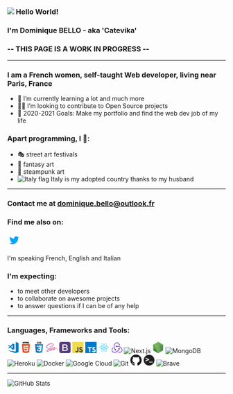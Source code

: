 ### <img src="https://raw.githubusercontent.com/MartinHeinz/MartinHeinz/master/wave.gif" width="30px"> Hello World!

### I'm Dominique BELLO - aka 'Catevika'

### -- THIS PAGE IS A WORK IN PROGRESS --

---

### I am a French women, self-taught Web developer, living near Paris, France

- 👀 I’m currently learning a lot and much more
- 🧞‍♀️ I’m looking to contribute to Open Source projects
- 🚀 2020-2021 Goals: Make my portfolio and find the web dev job of my life

### Apart programming, I 💖:

- 🎭 street art festivals
- 🦄 fantasy art
- 🎩 steampunk art
- <img alt="Italy flag" width="18px" src="https://upload.wikimedia.org/wikipedia/commons/thumb/0/03/Flag_of_Italy.svg/1200px-Flag_of_Italy.svg.png" /> Italy is my adopted country thanks to my husband

---

### Contact me at dominique.bello@outlook.fr

### Find me also on:

<a href="https://twitter.com/dominique_bello" ><img alt="Twitter" width="32px" src="https://raw.githubusercontent.com/github/explore/80688e429a7d4ef2fca1e82350fe8e3517d3494d/topics/twitter/twitter.png" /> </a>

I'm speaking French, English and Italian

### I'm expecting:

- to meet other developers
- to collaborate on awesome projects
- to answer questions if I can be of any help

---

### Languages, Frameworks and Tools:

<img alt="Visual Studio Code" width="26px" src="https://raw.githubusercontent.com/github/explore/80688e429a7d4ef2fca1e82350fe8e3517d3494d/topics/visual-studio-code/visual-studio-code.png" /> <img alt="HTML5" width="26px" src="https://raw.githubusercontent.com/github/explore/80688e429a7d4ef2fca1e82350fe8e3517d3494d/topics/html/html.png" /> <img alt="CSS3" width="26px" src="https://raw.githubusercontent.com/github/explore/80688e429a7d4ef2fca1e82350fe8e3517d3494d/topics/css/css.png" /> <img alt="Sass" width="26px" src="https://raw.githubusercontent.com/github/explore/80688e429a7d4ef2fca1e82350fe8e3517d3494d/topics/sass/sass.png" /> <img alt="Bootstrap" width="26px" src="https://raw.githubusercontent.com/github/explore/80688e429a7d4ef2fca1e82350fe8e3517d3494d/topics/bootstrap/bootstrap.png" /> <img alt="JavaScript" width="26px" src="https://raw.githubusercontent.com/github/explore/80688e429a7d4ef2fca1e82350fe8e3517d3494d/topics/javascript/javascript.png" /> <img alt="Typescript" width="26px" src="https://raw.githubusercontent.com/github/explore/80688e429a7d4ef2fca1e82350fe8e3517d3494d/topics/typescript/typescript.png" /> <img alt="React" width="26px" src="https://raw.githubusercontent.com/github/explore/80688e429a7d4ef2fca1e82350fe8e3517d3494d/topics/react/react.png" /> <img alt="Redux" width="26px" src="https://raw.githubusercontent.com/github/explore/80688e429a7d4ef2fca1e82350fe8e3517d3494d/topics/redux/redux.png" /> <img alt="Next.js" width="48px" src="https://camo.githubusercontent.com/55ddd36a30f28a10ed8f518c7e73005d991584f8/687474703a2f2f7265732e636c6f7564696e6172792e636f6d2f756e69636f646576656c6f7065722f696d6167652f75706c6f61642f76313532343737363736342f6e6578742d6a736c6f676f2e737667" /> <img alt="Node.js" width="26px" src="https://raw.githubusercontent.com/github/explore/80688e429a7d4ef2fca1e82350fe8e3517d3494d/topics/nodejs/nodejs.png" /> <img alt="MongoDB" width="82px" src="https://webassets.mongodb.com/_com_assets/cms/MongoDB_Logo_FullColorBlack_RGB-4td3yuxzjs.png" /> <img alt="Heroku" width="22px" src="https://camo.githubusercontent.com/20d1881207b2f0cc1801d73aba895eac538cbe15/68747470733a2f2f6434797438786c396237696e2e636c6f756466726f6e742e6e65742f6173736574732f686f6d652f6c6f676f747970652d6865726f6b752e706e67" /> <img alt="Docker" width="82px" src="https://upload.wikimedia.org/wikipedia/commons/thumb/4/4e/Docker_%28container_engine%29_logo.svg/915px-Docker_%28container_engine%29_logo.svg.png" /> <img alt="Google Cloud" width="92px" src="https://upload.wikimedia.org/wikipedia/commons/thumb/6/61/Google_Cloud_Logo.svg/768px-Google_Cloud_Logo.svg.png" />
<img alt="Git" width="48px" src="https://upload.wikimedia.org/wikipedia/commons/thumb/e/e0/Git-logo.svg/768px-Git-logo.svg.png" /> <img alt="GitHub" width="26px" src="https://raw.githubusercontent.com/github/explore/78df643247d429f6cc873026c0622819ad797942/topics/github/github.png" /> <img alt="Terminal" width="26px" src="https://raw.githubusercontent.com/github/explore/80688e429a7d4ef2fca1e82350fe8e3517d3494d/topics/terminal/terminal.png" /> <img alt="Brave" width="72px" src="https://upload.wikimedia.org/wikipedia/fr/thumb/5/5d/Brave_Logo.svg/768px-Brave_Logo.svg.png" />

---

<p><img src="https://github-readme-stats.vercel.app/api?username=Catevika&amp;show_icons=true&theme=material-palenight" alt="GitHub Stats"></p>
